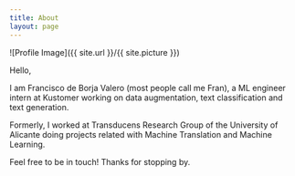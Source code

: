 ```yaml
---
title: About
layout: page
---
```

![Profile Image]({{ site.url }}/{{ site.picture }})

Hello,

I am Francisco de Borja Valero (most people call me Fran), a ML engineer intern at Kustomer working on data augmentation, text classification and text generation.

Formerly, I worked at Transducens Research Group of the University of Alicante doing projects related with Machine Translation and Machine Learning.

Feel free to be in touch! Thanks for stopping by. 
